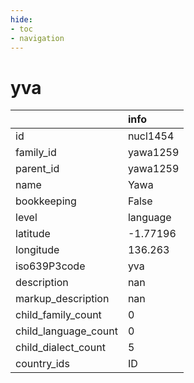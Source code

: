 ```yaml
---
hide:
- toc
- navigation
---
```

# yva
|                      | info     |
|:---------------------|:---------|
| id                   | nucl1454 |
| family_id            | yawa1259 |
| parent_id            | yawa1259 |
| name                 | Yawa     |
| bookkeeping          | False    |
| level                | language |
| latitude             | -1.77196 |
| longitude            | 136.263  |
| iso639P3code         | yva      |
| description          | nan      |
| markup_description   | nan      |
| child_family_count   | 0        |
| child_language_count | 0        |
| child_dialect_count  | 5        |
| country_ids          | ID       |